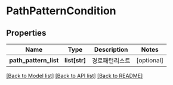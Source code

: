# PathPatternCondition

## Properties
Name | Type | Description | Notes
------------ | ------------- | ------------- | -------------
**path_pattern_list** | **list[str]** | 경로패턴리스트 | [optional] 

[[Back to Model list]](../README.md#documentation-for-models) [[Back to API list]](../README.md#documentation-for-api-endpoints) [[Back to README]](../README.md)


